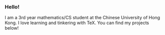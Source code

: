 ### Hello!

I am a 3rd year mathematics/CS student at the Chinese University of Hong Kong. I love learning and tinkering with TeX. You can find my projects below!
